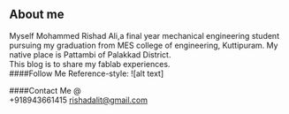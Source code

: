 ## About me
Myself Mohammed Rishad Ali,a final year mechanical engineering student pursuing my graduation from MES college of engineering, Kuttipuram.
My native place is Pattambi of Palakkad District.<br>
This blog is to share my fablab experiences.<br>
####Follow Me
Reference-style: 
![alt text]

[logo]: https://github.com/adam-p/markdown-here/raw/master/src/common/images/icon48.png "Logo Title Text 2"

####Contact Me @<br>
+918943661415
rishadalit@gmail.com

